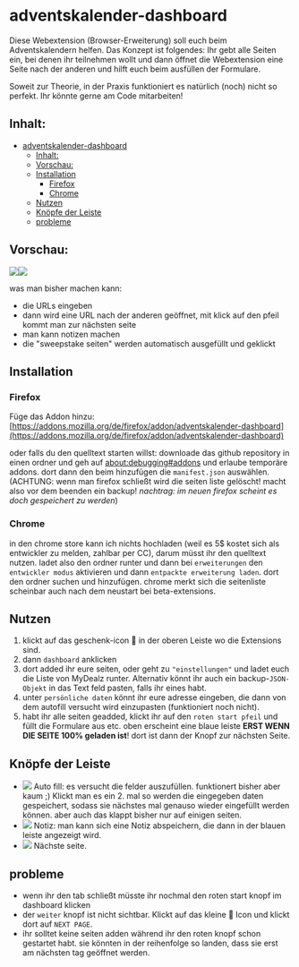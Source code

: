 # adventskalender-dashboard

Diese Webextension (Browser-Erweiterung) soll euch beim Adventskalendern helfen. Das Konzept ist folgendes:
Ihr gebt alle Seiten ein, bei denen ihr teilnehmen wollt und dann öffnet die Webextension eine Seite nach der anderen und hilft euch beim ausfüllen der Formulare.

Soweit zur Theorie, in der Praxis funktioniert es natürlich (noch) nicht so perfekt. Ihr könnte gerne am Code mitarbeiten!

## Inhalt:
- [adventskalender-dashboard](#adventskalender-dashboard)
    - [Inhalt:](#inhalt)
    - [Vorschau:](#vorschau)
    - [Installation](#installation)
        - [Firefox](#firefox)
        - [Chrome](#chrome)
    - [Nutzen](#nutzen)
    - [Knöpfe der Leiste](#kn%C3%B6pfe-der-leiste)
    - [probleme](#probleme)

## Vorschau:
![](https://i.imgur.com/EXA9bxW.png)![](https://i.imgur.com/w60JGOk.png)

was man bisher machen kann:
- die URLs eingeben
- dann wird eine URL nach der anderen geöffnet, mit klick auf den pfeil kommt man zur nächsten seite
- man kann notizen machen
- die "sweepstake seiten" werden automatisch ausgefüllt und geklickt

## Installation

### Firefox 
Füge das Addon hinzu: [https://addons.mozilla.org/de/firefox/addon/adventskalender-dashboard](https://addons.mozilla.org/de/firefox/addon/adventskalender-dashboard)

oder falls du den quelltext starten willst:
downloade das github repository in einen ordner und
geh auf [about:debugging#addons](about:debugging#addons) und erlaube temporäre addons. dort dann den beim hinzufügen die `manifest.json` auswählen. (ACHTUNG: wenn man firefox schließt wird die seiten liste gelöscht! macht also vor dem beenden ein backup! *nachtrag: im neuen firefox scheint es doch gespeichert zu werden*)

### Chrome
in den chrome store kann ich nichts hochladen (weil es 5$ kostet sich als entwickler zu melden, zahlbar per CC), darum müsst ihr den quelltext nutzen. ladet also den ordner runter und dann
bei `erweiterungen` den `entwickler modus` aktivieren und dann `entpackte erweiterung laden`. dort den ordner suchen und hinzufügen. chrome merkt sich die seitenliste scheinbar auch nach dem neustart bei beta-extensions.

## Nutzen
1. klickt auf das geschenk-icon 🎁 in der oberen Leiste wo die Extensions sind.
2. dann `dashboard` anklicken
3. dort added ihr eure seiten, oder geht zu `"einstellungen"` und ladet euch die Liste von MyDealz runter. Alternativ könnt ihr auch ein backup-`JSON-Objekt` in das Text feld pasten, falls ihr eines habt.
4. unter `persönliche daten` könnt ihr eure adresse eingeben, die dann von dem autofill versucht wird einzupasten (funktioniert noch nicht).
5. habt ihr alle seiten geadded, klickt ihr auf den `roten start pfeil` und füllt die Formulare aus etc. oben erscheint eine blaue leiste **ERST WENN DIE SEITE 100% geladen ist**! dort ist dann der Knopf zur nächsten Seite.

## Knöpfe der Leiste
* ![](https://i.imgur.com/mCNrii9.png) Auto fill: es versucht die felder auszufüllen. funktionert bisher aber kaum ;) Klickt man es ein 2. mal so werden die eingegeben daten gespeichert, sodass sie nächstes mal genauso wieder eingefüllt werden können. aber auch das klappt bisher nur auf einigen seiten.
* ![](https://i.imgur.com/gE0b86T.png) Notiz: man kann sich eine Notiz abspeichern, die dann in der blauen leiste angezeigt wird.
* ![](https://i.imgur.com/iwXxwzB.png) Nächste seite.

## probleme
- wenn ihr den tab schließt müsste ihr nochmal den roten start knopf im dashboard klicken
- der `weiter` knopf ist nicht sichtbar. Klickt auf das kleine 🎁 Icon und klickt dort auf `NEXT PAGE`.
- ihr solltet keine seiten adden während ihr den roten knopf schon gestartet habt. sie könnten in der reihenfolge so landen, dass sie erst am nächsten tag geöffnet werden.
